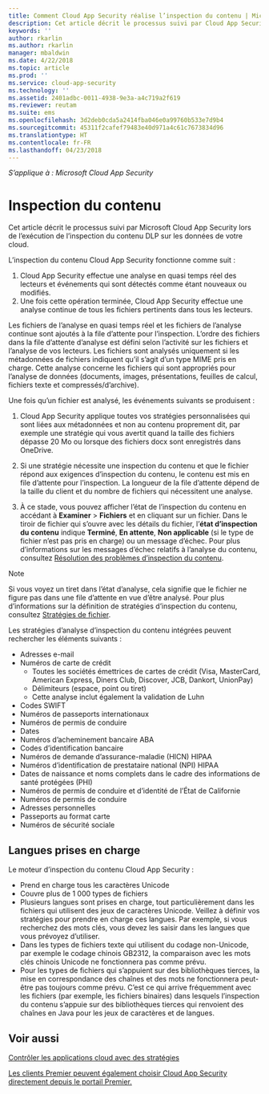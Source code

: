 ```yaml
---
title: Comment Cloud App Security réalise l’inspection du contenu | Microsoft Docs
description: Cet article décrit le processus suivi par Cloud App Security lors de l’exécution de l’inspection du contenu DLP sur les données de votre cloud.
keywords: ''
author: rkarlin
ms.author: rkarlin
manager: mbaldwin
ms.date: 4/22/2018
ms.topic: article
ms.prod: ''
ms.service: cloud-app-security
ms.technology: ''
ms.assetid: 2401adbc-0011-4938-9e3a-a4c719a2f619
ms.reviewer: reutam
ms.suite: ems
ms.openlocfilehash: 3d2deb0cda5a2414fba046e0a99760b533e7d9b4
ms.sourcegitcommit: 45311f2cafef79483e40d971a4c61c7673834d96
ms.translationtype: HT
ms.contentlocale: fr-FR
ms.lasthandoff: 04/23/2018
---
```

*S’applique à : Microsoft Cloud App Security*



# <a name="content-inspection"></a>Inspection du contenu
Cet article décrit le processus suivi par Microsoft Cloud App Security lors de l’exécution de l’inspection du contenu DLP sur les données de votre cloud. 


L’inspection du contenu Cloud App Security fonctionne comme suit :
1. Cloud App Security effectue une analyse en quasi temps réel des lecteurs et événements qui sont détectés comme étant nouveaux ou modifiés.
2. Une fois cette opération terminée, Cloud App Security effectue une analyse continue de tous les fichiers pertinents dans tous les lecteurs.  

Les fichiers de l’analyse en quasi temps réel et les fichiers de l’analyse continue sont ajoutés à la file d’attente pour l’inspection. L’ordre des fichiers dans la file d’attente d’analyse est défini selon l’activité sur les fichiers et l’analyse de vos lecteurs. Les fichiers sont analysés uniquement si les métadonnées de fichiers indiquent qu’il s’agit d’un type MIME pris en charge. Cette analyse concerne les fichiers qui sont appropriés pour l’analyse de données (documents, images, présentations, feuilles de calcul, fichiers texte et compressés/d’archive).  

Une fois qu’un fichier est analysé, les événements suivants se produisent :

1. Cloud App Security applique toutes vos stratégies personnalisées qui sont liées aux métadonnées et non au contenu proprement dit, par exemple une stratégie qui vous avertit quand la taille des fichiers dépasse 20 Mo ou lorsque des fichiers docx sont enregistrés dans OneDrive. 

2. Si une stratégie nécessite une inspection du contenu et que le fichier répond aux exigences d’inspection du contenu, le contenu est mis en file d’attente pour l’inspection. La longueur de la file d’attente dépend de la taille du client et du nombre de fichiers qui nécessitent une analyse. 

3. À ce stade, vous pouvez afficher l’état de l’inspection du contenu en accédant à **Examiner** > **Fichiers** et en cliquant sur un fichier. Dans le tiroir de fichier qui s’ouvre avec les détails du fichier, l’**état d’inspection du contenu** indique **Terminé**, **En attente**, **Non applicable** (si le type de fichier n’est pas pris en charge) ou un message d’échec. Pour plus d’informations sur les messages d’échec relatifs à l’analyse du contenu, consultez [Résolution des problèmes d’inspection du contenu](troubleshooting-content-inspection.md).

> [!NOTE]
> Si vous voyez un tiret dans l’état d’analyse, cela signifie que le fichier ne figure pas dans une file d’attente en vue d’être analysé. Pour plus d’informations sur la définition de stratégies d’inspection du contenu, consultez [Stratégies de fichier](data-protection-policies.md).

Les stratégies d’analyse d’inspection du contenu intégrées peuvent rechercher les éléments suivants :

- Adresses e-mail 
- Numéros de carte de crédit 
  - Toutes les sociétés émettrices de cartes de crédit (Visa, MasterCard, American Express, Diners Club, Discover, JCB, Dankort, UnionPay) 
  - Délimiteurs (espace, point ou tiret)
  - Cette analyse inclut également la validation de Luhn
- Codes SWIFT
- Numéros de passeports internationaux
- Numéros de permis de conduire
- Dates
- Numéros d’acheminement bancaire ABA
- Codes d’identification bancaire
- Numéros de demande d’assurance-maladie (HICN) HIPAA
- Numéros d’identification de prestataire national (NPI) HIPAA
- Dates de naissance et noms complets dans le cadre des informations de santé protégées (PHI)
- Numéros de permis de conduire et d’identité de l’État de Californie
- Numéros de permis de conduire
- Adresses personnelles
- Passeports au format carte
- Numéros de sécurité sociale

## <a name="supported-languages"></a>Langues prises en charge

Le moteur d’inspection du contenu Cloud App Security :
-   Prend en charge tous les caractères Unicode
-   Couvre plus de 1 000 types de fichiers
-   Plusieurs langues sont prises en charge, tout particulièrement dans les fichiers qui utilisent des jeux de caractères Unicode. Veillez à définir vos stratégies pour prendre en charge ces langues. Par exemple, si vous recherchez des mots clés, vous devez les saisir dans les langues que vous prévoyez d’utiliser.
-   Dans les types de fichiers texte qui utilisent du codage non-Unicode, par exemple le codage chinois GB2312, la comparaison avec les mots clés chinois Unicode ne fonctionnera pas comme prévu.
-   Pour les types de fichiers qui s’appuient sur des bibliothèques tierces, la mise en correspondance des chaînes et des mots ne fonctionnera peut-être pas toujours comme prévu. C’est ce qui arrive fréquemment avec les fichiers (par exemple, les fichiers binaires) dans lesquels l’inspection du contenu s’appuie sur des bibliothèques tierces qui renvoient des chaînes en Java pour les jeux de caractères et de langues.



## <a name="see-also"></a>Voir aussi  
[Contrôler les applications cloud avec des stratégies](control-cloud-apps-with-policies.md)   

[Les clients Premier peuvent également choisir Cloud App Security directement depuis le portail Premier.](https://premier.microsoft.com/)  
  